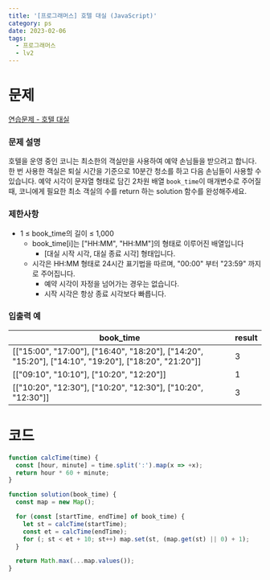 ```yaml
---
title: '[프로그래머스] 호텔 대실 (JavaScript)'
category: ps
date: 2023-02-06
tags:
  - 프로그래머스
  - lv2
---
```


# 문제

[연습문제 - 호텔 대실](https://school.programmers.co.kr/learn/courses/30/lessons/155651)

### 문제 설명

호텔을 운영 중인 코니는 최소한의 객실만을 사용하여 예약 손님들을 받으려고 합니다. 한 번 사용한 객실은 퇴실 시간을 기준으로 10분간 청소를 하고 다음 손님들이 사용할 수 있습니다.
예약 시각이 문자열 형태로 담긴 2차원 배열 `book_time`이 매개변수로 주어질 때, 코니에게 필요한 최소 객실의 수를 return 하는 solution 함수를 완성해주세요.

### 제한사항

- 1 ≤ book_time의 길이 ≤ 1,000
  - book_time[i]는 ["HH:MM", "HH:MM"]의 형태로 이루어진 배열입니다
    - [대실 시작 시각, 대실 종료 시각] 형태입니다.
  - 시각은 HH:MM 형태로 24시간 표기법을 따르며, "00:00" 부터 "23:59" 까지로 주어집니다.
    - 예약 시각이 자정을 넘어가는 경우는 없습니다.
    - 시작 시각은 항상 종료 시각보다 빠릅니다.

### 입출력 예

| book_time                                                                                            | result |
| ---------------------------------------------------------------------------------------------------- | ------ |
| [["15:00", "17:00"], ["16:40", "18:20"], ["14:20", "15:20"], ["14:10", "19:20"], ["18:20", "21:20"]] | 3      |
| [["09:10", "10:10"], ["10:20", "12:20"]]                                                             | 1      |
| [["10:20", "12:30"], ["10:20", "12:30"], ["10:20", "12:30"]]                                         | 3      |

# 코드

```js
function calcTime(time) {
  const [hour, minute] = time.split(':').map(x => +x);
  return hour * 60 + minute;
}

function solution(book_time) {
  const map = new Map();

  for (const [startTime, endTime] of book_time) {
    let st = calcTime(startTime);
    const et = calcTime(endTime);
    for (; st < et + 10; st++) map.set(st, (map.get(st) || 0) + 1);
  }

  return Math.max(...map.values());
}
```

